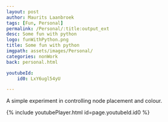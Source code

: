 ```yaml
---
layout: post
author: Maurits Laanbroek
tags: [Fun, Personal]
permalink: /Personal/:title:output_ext
desc: Some fun with python
logo: funWithPython.png
title: Some fun with python
imgpath: assets/images/Personal/
categories: nonWork
back: personal.html

youtubeId: 
    id0: LxY6ugl54yU

---
```

A simple experiment in controlling node placement and colour.

{% include youtubePlayer.html id=page.youtubeId.id0 %}



